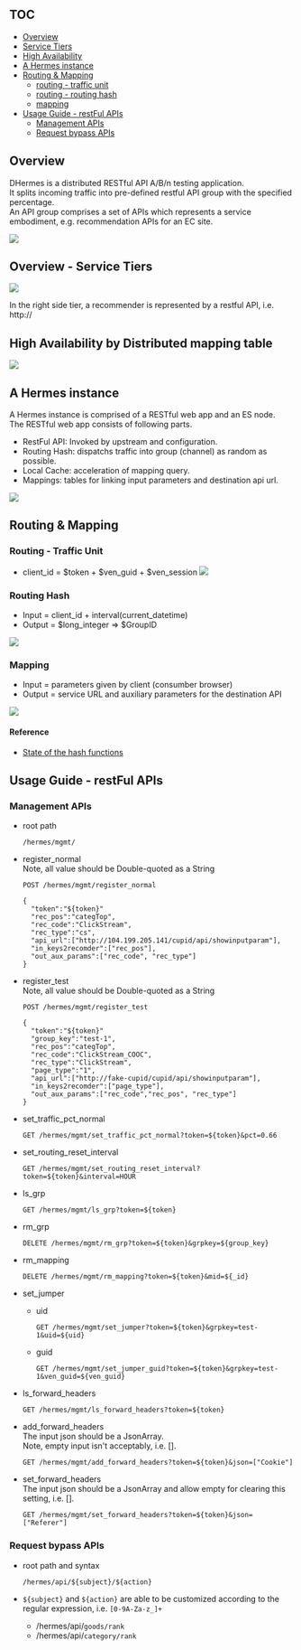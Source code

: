 
## TOC
* [Overview](#overview)
* [Service Tiers](#overview---service-tiers)
* [High Availability](#high-availability-by-distributed-mapping-table)
* [A Hermes instance](#a-hermes-instance)
* [Routing & Mapping](#routing--mapping)
  * [routing - traffic unit](#routing---traffic-unit)
  * [routing - routing hash](#routing-hash)
  * [mapping](#mapping)
* [Usage Guide - restFul APIs](#usage-guide---restful-apis)
  * [Management APIs](#management-apis)
  * [Request bypass APIs](#request-bypass-apis)

## Overview
DHermes is a distributed RESTful API A/B/n testing application.  
It splits incoming traffic into pre-defined restful API group with the specified percentage.  
An API group comprises a set of APIs which represents a service embodiment, e.g. recommendation APIs for an EC site.

![](https://drive.google.com/uc?id=0B78KhWqVkVmtNnZidTZLZkdPY2s)

## Overview - Service Tiers
![](https://drive.google.com/uc?id=0B78KhWqVkVmtRUh3RV9oRmE2Mk0)

In the right side tier, a recommender is represented by a restful API, i.e. http://

## High Availability by Distributed mapping table

![](https://drive.google.com/uc?id=0B78KhWqVkVmteFFhSDBMMm1nV2s)

## A Hermes instance
A Hermes instance is comprised of a RESTful web app and an ES node.  
The RESTful web app consists of following parts.
* RestFul API: Invoked by upstream and configuration.
* Routing Hash: dispatchs traffic into group (channel) as random as possible.
* Local Cache: acceleration of mapping query.
* Mappings: tables for linking input parameters and destination api url.

![](https://drive.google.com/uc?id=0B78KhWqVkVmtaWU1Z0FVYWVJSUk)

## Routing & Mapping 
### Routing - Traffic Unit
* client_id = $token + $ven_guid + $ven_session
![](https://drive.google.com/uc?id=0B78KhWqVkVmtcXcycUdjTmZMZjQ)

### Routing Hash
* Input = client_id + interval(current_datetime)
* Output = $long_integer => $GroupID

![](https://drive.google.com/uc?id=0B78KhWqVkVmtbWNrbXFIeW5qX0E)

### Mapping 
* Input = parameters given by client (consumber browser)
* Output = service URL and auxiliary parameters for the destination API

![](https://drive.google.com/uc?id=0B78KhWqVkVmtd0pFaUdRUllOMk0)

#### Reference
* [State of the hash functions](http://blog.reverberate.org/2012/01/state-of-hash-functions-2012.html)

## Usage Guide - restFul APIs
### Management APIs
* root path
  ```
  /hermes/mgmt/
  ```

* register_normal  
  Note, all value should be Double-quoted as a String
  ```
  POST /hermes/mgmt/register_normal

  {
    "token":"${token}"
    "rec_pos":"categTop",
    "rec_code":"ClickStream",
    "rec_type":"cs",
    "api_url":["http://104.199.205.141/cupid/api/showinputparam"],
    "in_keys2recomder":["rec_pos"],
    "out_aux_params":["rec_code", "rec_type"]
  }
  ```

* register_test  
  Note, all value should be Double-quoted as a String
  ```
  POST /hermes/mgmt/register_test
  
  {
    "token":"${token}"
    "group_key":"test-1",
    "rec_pos":"categTop",
    "rec_code":"ClickStream_COOC",
    "rec_type":"ClickStream",
    "page_type":"1",
    "api_url":["http://fake-cupid/cupid/api/showinputparam"],
    "in_keys2recomder":["page_type"],
    "out_aux_params":["rec_code","rec_pos", "rec_type"]
  }
  ```

* set_traffic_pct_normal
  ```
  GET /hermes/mgmt/set_traffic_pct_normal?token=${token}&pct=0.66
  ```

* set_routing_reset_interval
  ```
  GET /hermes/mgmt/set_routing_reset_interval?token=${token}&interval=HOUR
  ```

* ls_grp
  ```
  GET /hermes/mgmt/ls_grp?token=${token}
  ```

* rm_grp
  ```
  DELETE /hermes/mgmt/rm_grp?token=${token}&grpkey=${group_key}
  ```

* rm_mapping
  ```
  DELETE /hermes/mgmt/rm_mapping?token=${token}&mid=${_id}
  ```

* set_jumper
  * uid  
    ```
    GET /hermes/mgmt/set_jumper?token=${token}&grpkey=test-1&uid=${uid}
    ```
  * guid  
    ```
    GET /hermes/mgmt/set_jumper_guid?token=${token}&grpkey=test-1&ven_guid=${ven_guid}
    ```

* ls_forward_headers
  ```
  GET /hermes/mgmt/ls_forward_headers?token=${token}
  ```

* add_forward_headers  
  The input json should be a JsonArray.  
  Note, empty input isn't acceptably, i.e. [].
  ```
  GET /hermes/mgmt/add_forward_headers?token=${token}&json=["Cookie"]
  ```

* set_forward_headers  
  The input json should be a JsonArray and allow empty for clearing this setting, i.e. [].
  ```
  GET /hermes/mgmt/set_forward_headers?token=${token}&json=["Referer"]
  ```

### Request bypass APIs 
* root path and syntax
  ```
  /hermes/api/${subject}/${action}
  ```
  
* `${subject}` and `${action}` are able to be customized according to the regular expression, i.e. `[0-9A-Za-z_]+`
  * /hermes/api/`goods/rank`
  * /hermes/api/`category/rank`
